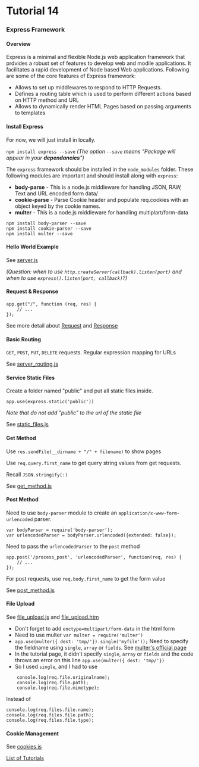 # Tutorial 14

### Express Framework

#### Overview

Express is a minimal and flexible Node.js web application framework that prdvides a robust set of features to develop web and modile applications. It facilitates a rapid development of Node based Web applications. Following are some of the core features of Express framework:

* Allows to set up middlewares to respond to HTTP Requests.
* Defines a routing table which is used to perform different actions based on HTTP method and URL
* Allows to dynamically render HTML Pages based on passing arguments to templates

#### Install Express

For now, we will just install in locally.

`npm install express --save` *(The option `--save` means "Package will appear in your **dependancies**")*

The `express` framework should be installed in the `node_modules` folder. These following modules are important and should install along with `express`:

* **body-parse** - This is a node.js middleware for handling JSON, RAW, Text and URL encoded form data/
* **cookie-parse** - Parse Cookie header and populate req.cookies with an object keyed by the cookie names.
* **multer** - This is a node.js middleware for handling multiplart/form-data

```
npm install body-parser --save
npm install cookie-parser --save
npm install multer --save
```

#### Hello World Example

See [server.js](server.js)

*(Question: when to use `http.createServer(callback).listen(port)` and when to use `express().listen(port, callback)`?)*

#### Request & Response

```
app.get("/", function (req, res) {
	// ...
});
```

See more detail about [Request](http://www.tutorialspoint.com/nodejs/nodejs_request_object.htm) and [Response](http://www.tutorialspoint.com/nodejs/nodejs_response_object.htm)

#### Basic Routing

`GET`, `POST`, `PUT`, `DELETE` requests.
Regular expression mapping for URLs

See [server_routing.js](server_routing.js)

#### Service Static Files

Create a folder named "public" and put all static files inside.

`app.use(express.static('public'))`

*Note that do not add "public" to the url of the static file*

See [static_files.js](static_files.js)

#### Get Method

Use `res.sendFile(__dirname + "/" + filename)` to show pages

Use `req.query.first_name` to get query string values from get requests.

Recall `JSON.stringify(:)`

See [get_method.js](get_method.js)

#### Post Method

Need to use `body-parser` module to create an `application/x-www-form-urlencoded` parser.

```
var bodyParser = require('body-parser');
var urlencodedParser = bodyParser.urlencoded({extended: false});
```

Need to pass the `urlencodedParser` to the `post` method
```
app.post('/process_post', 'urlencodedParser', function(req, res) {
	// ...
});
```

For post requests, use `req.body.first_name` to get the form value

See [post_method.js](post_method.js)

#### File Upload

See [file_upload.js](file_upload.js) and [file_upload.htm](file_upload.htm)

* Don't forget to add `enctype=multipart/form-data` in the html form
* Need to use multer `var multer = require('multer')`
* `app.use(multer({ dest: 'tmp/'}).single('myfile'));` Need to specify the fieldname using `single`, `array` or `fields`. See [multer's official page](https://github.com/expressjs/multer)
* In the tutorial page, it didn't specify `single`, `array` or `fields` and the code throws an error on this line `app.use(multer({ dest: 'tmp/'})`
* So I used `single`, and I had to use
```
	console.log(req.file.originalname);
	console.log(req.file.path);
	console.log(req.file.mimetype);
```
Instead of 
```
console.log(req.files.file.name);
console.log(req.files.file.path);
console.log(req.files.file.type);
```

#### Cookie Management

See [cookies.js](cookies.js)

[List of Tutorials](https://github.com/shane030716/node-js#list-of-tutorials)